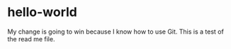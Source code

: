 # hello-world
My change is going to win because I know how to use Git.
This is a test of the read me file.
